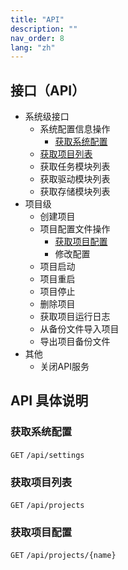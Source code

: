 ```yaml
---
title: "API"
description: ""
nav_order: 8
lang: "zh"
---
```


## 接口（API）

* 系统级接口
	* 系统配置信息操作
		* [获取系统配置](#获取系统配置)
	* [获取项目列表](#获取项目列表)
	* 获取任务模块列表
	* 获取驱动模块列表
	* 获取存储模块列表
* 项目级
	* 创建项目
	* 项目配置文件操作
		* [获取项目配置](#获取项目配置)
		* 修改配置
	* 项目启动
	* 项目重启
	* 项目停止
	* 删除项目
	* 获取项目运行日志
	* 从备份文件导入项目
	* 导出项目备份文件
* 其他
	* 关闭API服务
​

## API 具体说明
### 获取系统配置
`GET` `/api/settings`​

### 获取项目列表
`GET` `/api/projects`

### 获取项目配置
`GET` `/api/projects/{name}`
